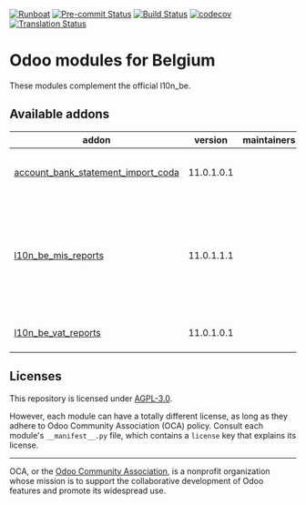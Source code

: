 
[![Runboat](https://img.shields.io/badge/runboat-Try%20me-875A7B.png)](https://runboat.odoo-community.org/builds?repo=OCA/l10n-belgium&target_branch=11.0)
[![Pre-commit Status](https://github.com/OCA/l10n-belgium/actions/workflows/pre-commit.yml/badge.svg?branch=11.0)](https://github.com/OCA/l10n-belgium/actions/workflows/pre-commit.yml?query=branch%3A11.0)
[![Build Status](https://github.com/OCA/l10n-belgium/actions/workflows/test.yml/badge.svg?branch=11.0)](https://github.com/OCA/l10n-belgium/actions/workflows/test.yml?query=branch%3A11.0)
[![codecov](https://codecov.io/gh/OCA/l10n-belgium/branch/11.0/graph/badge.svg)](https://codecov.io/gh/OCA/l10n-belgium)
[![Translation Status](https://translation.odoo-community.org/widgets/l10n-belgium-11-0/-/svg-badge.svg)](https://translation.odoo-community.org/engage/l10n-belgium-11-0/?utm_source=widget)

<!-- /!\ do not modify above this line -->

# Odoo modules for Belgium

These modules complement the official l10n_be.

<!-- /!\ do not modify below this line -->

<!-- prettier-ignore-start -->

[//]: # (addons)

Available addons
----------------
addon | version | maintainers | summary
--- | --- | --- | ---
[account_bank_statement_import_coda](account_bank_statement_import_coda/) | 11.0.1.0.1 |  | Import CODA Bank Statement
[l10n_be_mis_reports](l10n_be_mis_reports/) | 11.0.1.1.1 |  | MIS Builder templates for the Belgium P&L, Balance Sheets and VAT Declaration
[l10n_be_vat_reports](l10n_be_vat_reports/) | 11.0.1.0.1 |  | Belgium VAT Reports

[//]: # (end addons)

<!-- prettier-ignore-end -->

## Licenses

This repository is licensed under [AGPL-3.0](LICENSE).

However, each module can have a totally different license, as long as they adhere to Odoo Community Association (OCA)
policy. Consult each module's `__manifest__.py` file, which contains a `license` key
that explains its license.

----
OCA, or the [Odoo Community Association](http://odoo-community.org/), is a nonprofit
organization whose mission is to support the collaborative development of Odoo features
and promote its widespread use.
